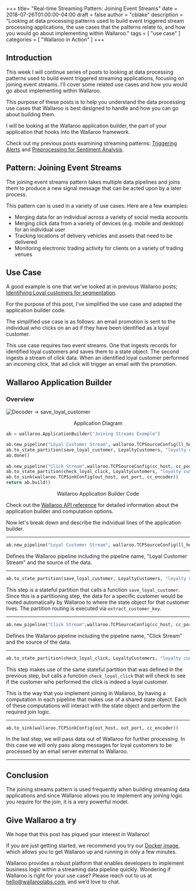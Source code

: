 +++
title= "Real-time Streaming Pattern: Joining Event Streams"
date = 2018-07-26T01:00:00-04:00
draft = false
author = "cblake"
description = "Looking at data processing patterns used to build event triggered stream processing applications, the use cases that the patterns relate to, and how you would go about implementing within Wallaroo."
tags = [
    "use case"
]
categories = [
    "Wallaroo in Action"
]
+++

## Introduction

This week I will continue series of posts to looking at data processing patterns used to build event triggered streaming applications, focusing on joining event streams. I’ll cover some related use cases and how you would go about implementing within Wallaroo.

This purpose of these posts is to help you understand the data processing use cases that Wallaroo is best designed to handle and how you can go about building them.

I will be looking at the Wallaroo application builder, the part of your application that hooks into the Wallaroo framework.

Check out my previous posts examining streaming patterns: [Triggering Alerts](https://blog.wallaroolabs.com/2018/06/real-time-streaming-pattern-triggering-alerts/) and [Preprocessing for Sentiment Analysis](https://blog.wallaroolabs.com/2018/06/real-time-streaming-pattern-preprocessing-for-sentiment-analysis/).

## Pattern: Joining Event Streams

The joining event streams pattern takes multiple data pipelines and joins them to produce a new signal message that can be acted upon by a later process.

This pattern can is used in a variety of use cases.  Here are a few examples:

+ Merging data for an individual across a variety of social media accounts
+ Merging click data from a variety of devices (e.g. mobile and desktop) for an individual user
+ Tracking locations of delivery vehicles and assets that need to be delivered
+ Monitoring electronic trading activity for clients on a variety of trading venues

## Use Case
A good example is one that we've looked at in previous Wallaroo posts; [Identifying Loyal customers for segmentation](https://blog.wallaroolabs.com/2018/07/event-triggered-customer-segmentation/).  

For the purpose of this post, I’ve simplified the use case and adapted the application builder code. 

The simplified use case is as follows: an email promotion is sent to the individual who clicks on an ad if they have been identified as a loyal customer.

This use case requires two event streams.  One that ingests records for identified loyal customers and saves them to a state object.  The second ingests a stream of click data.  When an identified loyal customer performed an incoming click, that ad click will trigger an email with the promotion.

## Wallaroo Application Builder

### Overview

![Decoder -> save_loyal_customer](/images/post/real-time-streaming-pattern-streaming-joins/image1.png)
<center>Application Diagram</center>


```python
ab = wallaroo.ApplicationBuilder("Joining Streams Example")

ab.new_pipeline("Loyal Customer Stream", wallaroo.TCPSourceConfig(ll_host, ll_port, ll_decoder))
ab.to_state_partition(save_loyal_customer, LoyaltyCustomers, "loyalty customers", extract_customer_key)
ab.done()
    
ab.new_pipeline("Click Stream",wallaroo.TCPSourceConfig(cc_host, cc_port, cc_decoder))
ab.to_state_partition(check_loyal_click, LoyaltyCustomers, "loyalty customers", extract_customer_key)
ab.to_sink(wallaroo.TCPSinkConfig(out_host, out_port, cc_encoder))
return ab.build()
```
<center>Wallaroo Application Builder Code</center>


Check out the [Wallaroo API reference](https://docs.wallaroolabs.com/book/python/api.html#applicationbuilder) for detailed information about the application builder and computation options.

Now let's break down and describe the individual lines of the application builder.

---

```python
ab.new_pipeline("Loyal Customer Stream", wallaroo.TCPSourceConfig(ll_host, ll_port, ll_decoder))
```

Defines the Wallaroo pipeline including the pipeline name, "Loyal Customer Stream" and the source of the data.

---

```python
ab.to_state_partition(save_loyal_customer, LoyaltyCustomers, "loyalty customers", extract_customer_key)
```

This step is a stateful partition that calls a function `save_loyal_customer`. Since this is a partitioning step, the data for a specific customer would be routed automatically by Wallaroo to where the state object for that customer lives. The partition routing is executed via `extract_customer_key`.

---

```python
ab.new_pipeline("Click Stream",wallaroo.TCPSourceConfig(cc_host, cc_port, cc_decoder))
```

Defines the Wallaroo pipeline including the pipeline name, "Click Stream" and the source of the data.

---

```python
ab.to_state_partition(check_loyal_click, LoyaltyCustomers, "loyalty customers", extract_customer_key, initial_partitions)
```

This step makes use of the same stateful partition that was defined in the previous step, but calls a function `check_loyal_click` that will check to see if the customer who performed the click is indeed a loyal customer.

This is the way that you implement joining in Wallaroo, by having a computation in each pipeline that makes use of a shared state object. Each of these computations will interact with the state object and perform the required join logic.

---

```python
ab.to_sink(wallaroo.TCPSinkConfig(out_host, out_port, cc_encoder))
```

In the last step, we will pass data out of Wallaroo for further processing.  In this case we will only pass along messages for loyal customers to be processed by an email server external to Wallaroo.

---

## Conclusion
The joining streams pattern is used frequently when building streaming data applications and since Wallaroo allows you to implement any joining logic you require for the join, it is a very powerful model.

## Give Wallaroo a try
We hope that this post has piqued your interest in Wallaroo!

If you are just getting started, we recommend you try our [Docker image](https://docs.wallaroolabs.com/book/getting-started/docker-setup.html), which allows you to get Wallaroo up and running in only a few minutes.

Wallaroo provides a robust platform that enables developers to implement business logic within a streaming data pipeline quickly. Wondering if Wallaroo is right for your use case? Please reach out to us at [hello@wallaroolabs.com](hello@wallaroolabs.com), and we’d love to chat.




